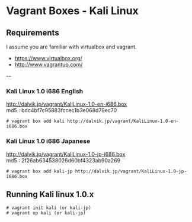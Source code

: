 Vagrant Boxes - Kali Linux
=============================

## Requirements
I assume you are familiar with virtualbox and vagrant.  
- https://www.virtualbox.org/  
- http://www.vagrantup.com/  

--

### Kali Linux 1.0 i686 English  
http://dalvik.jp/vagrant/KaliLinux-1.0-en-i686.box  
md5 : bdc4bf7c95883fccec1b3e068d79ec70  

    # vagrant box add kali http://dalvik.jp/vagrant/KaliLinux-1.0-en-i686.box


### Kali Linux 1.0 i686 Japanese  
http://dalvik.jp/vagrant/KaliLinux-1.0-jp-i686.box  
md5 : 2f26ab634538026d60bf4323ab90a269

    # vagrant box add kali-jp http://dalvik.jp/vagrant/KaliLinux-1.0-jp-i686.box 


## Running Kali linux 1.0.x

    # vagrant init kali (or kali-jp)
    # vagrant up kali (or kali-jp)
    
